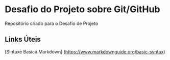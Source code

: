 # Desafio do Projeto sobre Git/GitHub

Repositório criado para o Desafio de Projeto


## Links Úteis
[Sintaxe Basica Markdown] (https://www.markdownguide.org/basic-syntax)
